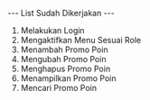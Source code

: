 --- List Sudah Dikerjakan ---
1. Melakukan Login 
2. Mengaktifkan Menu Sesuai Role
3. Menambah Promo Poin
4. Mengubah Promo Poin
5. Menghapus Promo Poin
6. Menampilkan Promo Poin
7. Mencari Promo Poin
